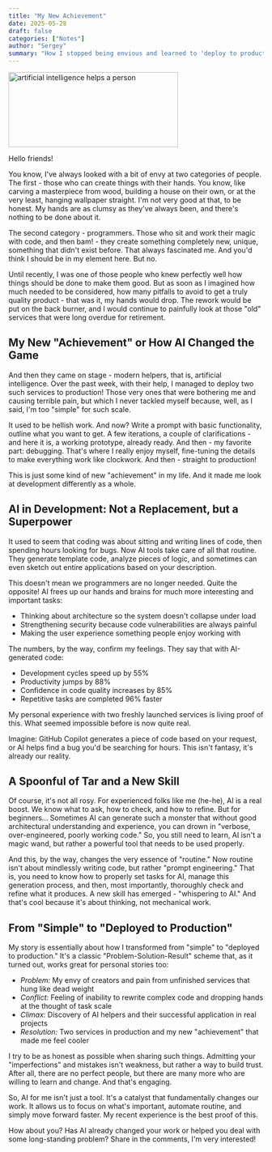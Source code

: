 ```yaml
---
title: "My New Achievement"
date: 2025-05-28
draft: false
categories: ["Notes"]
author: "Sergey"
summary: "How I stopped being envious and learned to 'deploy to production' with AI"
---
```


<img src="/images/43c78b1e-a00b-41da-bfbb-de335df76a61.png" alt="artificial intelligence helps a person" class="alignright" width="335" height="148" />

Hello friends!

You know, I've always looked with a bit of envy at two categories of people. The first - those who can create things with their hands. You know, like carving a masterpiece from wood, building a house on their own, or at the very least, hanging wallpaper straight. I'm not very good at that, to be honest. My hands are as clumsy as they've always been, and there's nothing to be done about it.

The second category - programmers. Those who sit and work their magic with code, and then bam! - they create something completely new, unique, something that didn't exist before. That always fascinated me. And you'd think I should be in my element here. But no.

Until recently, I was one of those people who knew perfectly well how things should be done to make them good. But as soon as I imagined how much needed to be considered, how many pitfalls to avoid to get a truly quality product - that was it, my hands would drop. The rework would be put on the back burner, and I would continue to painfully look at those "old" services that were long overdue for retirement.

## My New "Achievement" or How AI Changed the Game

And then they came on stage - modern helpers, that is, artificial intelligence. Over the past week, with their help, I managed to deploy two such services to production! Those very ones that were bothering me and causing terrible pain, but which I never tackled myself because, well, as I said, I'm too "simple" for such scale.

It used to be hellish work. And now? Write a prompt with basic functionality, outline what you want to get. A few iterations, a couple of clarifications - and here it is, a working prototype, already ready. And then - my favorite part: debugging. That's where I really enjoy myself, fine-tuning the details to make everything work like clockwork. And then - straight to production!

This is just some kind of new "achievement" in my life. And it made me look at development differently as a whole.

## AI in Development: Not a Replacement, but a Superpower

It used to seem that coding was about sitting and writing lines of code, then spending hours looking for bugs. Now AI tools take care of all that routine. They generate template code, analyze pieces of logic, and sometimes can even sketch out entire applications based on your description.

This doesn't mean we programmers are no longer needed. Quite the opposite! AI frees up our hands and brains for much more interesting and important tasks:
- Thinking about architecture so the system doesn't collapse under load
- Strengthening security because code vulnerabilities are always painful
- Making the user experience something people enjoy working with

The numbers, by the way, confirm my feelings. They say that with AI-generated code:
- Development cycles speed up by 55%
- Productivity jumps by 88%
- Confidence in code quality increases by 85%
- Repetitive tasks are completed 96% faster

My personal experience with two freshly launched services is living proof of this. What seemed impossible before is now quite real.

Imagine: GitHub Copilot generates a piece of code based on your request, or AI helps find a bug you'd be searching for hours. This isn't fantasy, it's already our reality.

## A Spoonful of Tar and a New Skill

Of course, it's not all rosy. For experienced folks like me (he-he), AI is a real boost. We know what to ask, how to check, and how to refine. But for beginners... Sometimes AI can generate such a monster that without good architectural understanding and experience, you can drown in "verbose, over-engineered, poorly working code." So, you still need to learn, AI isn't a magic wand, but rather a powerful tool that needs to be used properly.

And this, by the way, changes the very essence of "routine." Now routine isn't about mindlessly writing code, but rather "prompt engineering." That is, you need to know how to properly set tasks for AI, manage this generation process, and then, most importantly, thoroughly check and refine what it produces. A new skill has emerged - "whispering to AI." And that's cool because it's about thinking, not mechanical work.

## From "Simple" to "Deployed to Production"

My story is essentially about how I transformed from "simple" to "deployed to production." It's a classic "Problem-Solution-Result" scheme that, as it turned out, works great for personal stories too:

- *Problem:* My envy of creators and pain from unfinished services that hung like dead weight
- *Conflict:* Feeling of inability to rewrite complex code and dropping hands at the thought of task scale
- *Climax:* Discovery of AI helpers and their successful application in real projects
- *Resolution:* Two services in production and my new "achievement" that made me feel cooler

I try to be as honest as possible when sharing such things. Admitting your "imperfections" and mistakes isn't weakness, but rather a way to build trust. After all, there are no perfect people, but there are many more who are willing to learn and change. And that's engaging.

So, AI for me isn't just a tool. It's a catalyst that fundamentally changes our work. It allows us to focus on what's important, automate routine, and simply move forward faster. My recent experience is the best proof of this.

How about you? Has AI already changed your work or helped you deal with some long-standing problem? Share in the comments, I'm very interested!